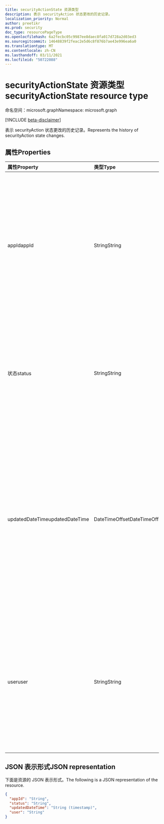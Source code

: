 ```yaml
---
title: securityActionState 资源类型
description: 表示 securityAction 状态更改的历史记录。
localization_priority: Normal
author: preetikr
ms.prod: security
doc_type: resourcePageType
ms.openlocfilehash: 6a2fecbc05c9987ee8daec8fa017d728a2d03ed3
ms.sourcegitcommit: 14648839f2feac2e5d6c8f876b7ae43e996ea6a0
ms.translationtype: MT
ms.contentlocale: zh-CN
ms.lasthandoff: 03/11/2021
ms.locfileid: "50722088"
---
```

# <a name="securityactionstate-resource-type"></a><span data-ttu-id="1c65b-103">securityActionState 资源类型</span><span class="sxs-lookup"><span data-stu-id="1c65b-103">securityActionState resource type</span></span>

<span data-ttu-id="1c65b-104">命名空间：microsoft.graph</span><span class="sxs-lookup"><span data-stu-id="1c65b-104">Namespace: microsoft.graph</span></span>

[!INCLUDE [beta-disclaimer](../../includes/beta-disclaimer.md)]

<span data-ttu-id="1c65b-105">表示 securityAction 状态更改的历史记录。</span><span class="sxs-lookup"><span data-stu-id="1c65b-105">Represents the history of securityAction state changes.</span></span>

## <a name="properties"></a><span data-ttu-id="1c65b-106">属性</span><span class="sxs-lookup"><span data-stu-id="1c65b-106">Properties</span></span>

| <span data-ttu-id="1c65b-107">属性</span><span class="sxs-lookup"><span data-stu-id="1c65b-107">Property</span></span>     | <span data-ttu-id="1c65b-108">类型</span><span class="sxs-lookup"><span data-stu-id="1c65b-108">Type</span></span>        | <span data-ttu-id="1c65b-109">说明</span><span class="sxs-lookup"><span data-stu-id="1c65b-109">Description</span></span> |
|:-------------|:------------|:------------|
|<span data-ttu-id="1c65b-110">appId</span><span class="sxs-lookup"><span data-stu-id="1c65b-110">appId</span></span>|<span data-ttu-id="1c65b-111">String</span><span class="sxs-lookup"><span data-stu-id="1c65b-111">String</span></span>|<span data-ttu-id="1c65b-112">提交更新的调用应用程序的应用程序 ID (PATCH) 操作。</span><span class="sxs-lookup"><span data-stu-id="1c65b-112">The Application ID of the calling application that submitted an update (PATCH) to the action.</span></span> <span data-ttu-id="1c65b-113">应 `appId` 从身份验证令牌中提取，调用应用程序不应手动输入。</span><span class="sxs-lookup"><span data-stu-id="1c65b-113">The `appId` should be extracted from the auth token and not entered manually by the calling application.</span></span>|
|<span data-ttu-id="1c65b-114">状态</span><span class="sxs-lookup"><span data-stu-id="1c65b-114">status</span></span>|<span data-ttu-id="1c65b-115">String</span><span class="sxs-lookup"><span data-stu-id="1c65b-115">String</span></span>| <span data-ttu-id="1c65b-116">此更新中 securityAction 的状态。</span><span class="sxs-lookup"><span data-stu-id="1c65b-116">Status of the securityAction in this update.</span></span> <span data-ttu-id="1c65b-117">可取值为：`NotStarted`、`Running`、`Completed`、`Failed`。</span><span class="sxs-lookup"><span data-stu-id="1c65b-117">Possible values are: `NotStarted`, `Running`, `Completed`, `Failed`.</span></span>|
|<span data-ttu-id="1c65b-118">updatedDateTime</span><span class="sxs-lookup"><span data-stu-id="1c65b-118">updatedDateTime</span></span>|<span data-ttu-id="1c65b-119">DateTimeOffset</span><span class="sxs-lookup"><span data-stu-id="1c65b-119">DateTimeOffset</span></span>| <span data-ttu-id="1c65b-120">actionState 更新后的时间戳。</span><span class="sxs-lookup"><span data-stu-id="1c65b-120">Timestamp when the actionState was updated.</span></span> <span data-ttu-id="1c65b-121">时间戳类型表示采用 ISO 8601 格式的日期和时间信息，始终采用 UTC 时区。</span><span class="sxs-lookup"><span data-stu-id="1c65b-121">The Timestamp type represents date and time information using ISO 8601 format and is always in UTC time.</span></span> <span data-ttu-id="1c65b-122">例如，2014 年 1 月 1 日午夜 UTC 为 `2014-01-01T00:00:00Z`</span><span class="sxs-lookup"><span data-stu-id="1c65b-122">For example, midnight UTC on Jan 1, 2014 is `2014-01-01T00:00:00Z`</span></span>|
|<span data-ttu-id="1c65b-123">user</span><span class="sxs-lookup"><span data-stu-id="1c65b-123">user</span></span>|<span data-ttu-id="1c65b-124">String</span><span class="sxs-lookup"><span data-stu-id="1c65b-124">String</span></span>|<span data-ttu-id="1c65b-125">提交更新的登录用户的用户主体名称 (PATCH) 操作。</span><span class="sxs-lookup"><span data-stu-id="1c65b-125">The user principal name of the signed-in user that submitted an update (PATCH) to the action.</span></span> <span data-ttu-id="1c65b-126">应 `user` 从身份验证令牌中提取，调用应用程序不应手动输入。</span><span class="sxs-lookup"><span data-stu-id="1c65b-126">The `user` should be extracted from the auth token and not entered manually by the calling application.</span></span>|

## <a name="json-representation"></a><span data-ttu-id="1c65b-127">JSON 表示形式</span><span class="sxs-lookup"><span data-stu-id="1c65b-127">JSON representation</span></span>

<span data-ttu-id="1c65b-128">下面是资源的 JSON 表示形式。</span><span class="sxs-lookup"><span data-stu-id="1c65b-128">The following is a JSON representation of the resource.</span></span>

<!-- {
  "blockType": "resource",
  "optionalProperties": [

  ],
  "@odata.type": "microsoft.graph.securityActionState",
  "baseType": null
}-->

```json
{
  "appId": "String",
  "status": "String",
  "updatedDateTime": "String (timestamp)",
  "user": "String"
}
```

<!-- uuid: 16cd6b66-4b1a-43a1-adaf-3a886856ed98
2019-02-04 14:57:30 UTC -->
<!-- {
  "type": "#page.annotation",
  "description": "securityActionState resource",
  "keywords": "",
  "section": "documentation",
  "tocPath": ""
}-->


